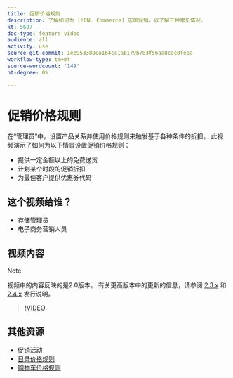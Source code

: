 ```yaml
---
title: 促销价格规则
description: 了解如何为 [!DNL Commerce] 店面促销，以了解三种常见情况。
kt: 5607
doc-type: feature video
audience: all
activity: use
source-git-commit: 1ee953388ea164cc1ab179b783f56aa8cac0feea
workflow-type: tm+mt
source-wordcount: '149'
ht-degree: 0%

---
```



# 促销价格规则

在“管理员”中，设置产品关系并使用价格规则来触发基于各种条件的折扣。 此视频演示了如何为以下情景设置促销价格规则：

- 提供一定金额以上的免费送货
- 计划某个时段的促销折扣
- 为最佳客户提供优惠券代码

## 这个视频给谁？

- 存储管理员
- 电子商务营销人员

## 视频内容

>[!NOTE]
>
>视频中的内容反映的是2.0版本。 有关更高版本中的更新的信息，请参阅 [2.3.x](https://devdocs.magento.com/guides/v2.3/release-notes/bk-release-notes.html) 和 [2.4.x](https://devdocs.magento.com/guides/v2.4/release-notes/bk-release-notes.html) 发行说明。

>[!VIDEO](https://video.tv.adobe.com/v/35773?quality=12&learn=on)

## 其他资源

- [促销活动](https://docs.magento.com/user-guide/marketing/promotions.html)
- [目录价格规则](https://docs.magento.com/user-guide/marketing/price-rules-catalog.html)
- [购物车价格规则](https://docs.magento.com/user-guide/marketing/price-rules-cart.html)

